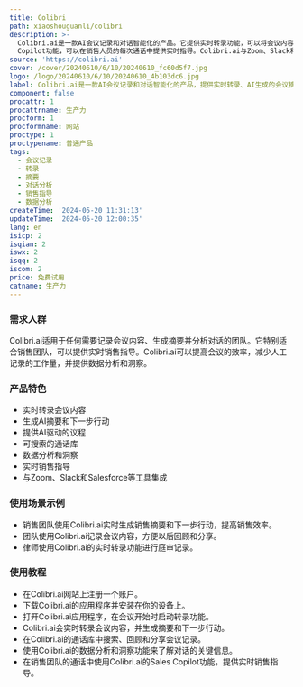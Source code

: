 ```yaml
---
title: Colibri
path: xiaoshouguanli/colibri
description: >-
  Colibri.ai是一款AI会议记录和对话智能化的产品。它提供实时转录功能，可以将会议内容转录成文字，并生成AI生成的会议摘要和下一步行动。Colibri.ai还提供AI驱动的议程，帮助会议保持有序。所有的通话记录、转录和会议摘要都存储在可搜索的通话库中。通过分析每个对话，Colibri.ai可以提供易于阅读的仪表盘，以获取对话的洞察和数据分析。Colibri.ai还有Sales
  Copilot功能，可以在销售人员的每次通话中提供实时指导。Colibri.ai与Zoom、Slack和Salesforce等工具进行集成。
source: 'https://colibri.ai'
cover: /cover/20240610/6/10/20240610_fc60d5f7.jpg
logo: /logo/20240610/6/10/20240610_4b103dc6.jpg
label: Colibri.ai是一款AI会议记录和对话智能化的产品，提供实时转录、AI生成的会议摘要和对话分析。
component: false
procattr: 1
procattrname: 生产力
procform: 1
procformname: 网站
proctype: 1
proctypename: 普通产品
tags:
  - 会议记录
  - 转录
  - 摘要
  - 对话分析
  - 销售指导
  - 数据分析
createTime: '2024-05-20 11:31:13'
updateTime: '2024-05-20 12:00:35'
lang: en
isicp: 2
isqian: 2
iswx: 2
isqq: 2
iscom: 2
price: 免费试用
catname: 生产力
---
```




### 需求人群
Colibri.ai适用于任何需要记录会议内容、生成摘要并分析对话的团队。它特别适合销售团队，可以提供实时销售指导。Colibri.ai可以提高会议的效率，减少人工记录的工作量，并提供数据分析和洞察。

### 产品特色
* 实时转录会议内容
* 生成AI摘要和下一步行动
* 提供AI驱动的议程
* 可搜索的通话库
* 数据分析和洞察
* 实时销售指导
* 与Zoom、Slack和Salesforce等工具集成

### 使用场景示例
* 销售团队使用Colibri.ai实时生成销售摘要和下一步行动，提高销售效率。
* 团队使用Colibri.ai记录会议内容，方便以后回顾和分享。
* 律师使用Colibri.ai的实时转录功能进行庭审记录。

### 使用教程
* 在Colibri.ai网站上注册一个账户。
* 下载Colibri.ai的应用程序并安装在你的设备上。
* 打开Colibri.ai应用程序，在会议开始时启动转录功能。
* Colibri.ai会实时转录会议内容，并生成摘要和下一步行动。
* 在Colibri.ai的通话库中搜索、回顾和分享会议记录。
* 使用Colibri.ai的数据分析和洞察功能来了解对话的关键信息。
* 在销售团队的通话中使用Colibri.ai的Sales Copilot功能，提供实时销售指导。

  

